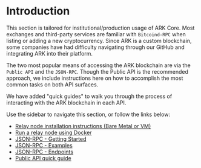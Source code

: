 # Introduction

This section is tailored for institutional/production usage of ARK Core. Most exchanges and third-party services are familiar with `Bitcoind-RPC` when listing or adding a new cryptocurrency. Since ARK is a custom blockchain, some companies have had difficulty navigating through our GitHub and integrating ARK into their platform.

The two most popular means of accessing the ARK blockchain are via the `Public API` and the `JSON-RPC`. Though the Public API is the recommended approach, we include instructions here on how to accomplish the most common tasks on both API surfaces.

We have added "quick guides" to walk you through the process of interacting with the ARK blockchain in each API.

Use the sidebar to navigate this section, or follow the links below:

* [Relay node installation instructions \(Bare Metal or VM\)](node-installation/baremetal-instructions.md)
* [Run a relay node using Docker](node-installation/relay-using-docker.md)
* [JSON-RPC - Getting Started](json-rpc/getting-started.md)
* [JSON-RPC - Examples](json-rpc/examples.md)
* [JSON-RPC - Endpoints](json-rpc/endpoints/)
* [Public API quick guide](public-api/public-api-guide.md)

